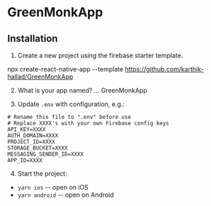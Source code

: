 ﻿# GreenMonkApp

## Installation

1. Create a new project using the firebase starter template.


npx create-react-native-app --template https://github.com/karthik-hallad/GreenMonkApp

2.  What is your app named? ... GreenMonkApp

3. Update `.env` with configuration, e.g.:

```shell
# Rename this file to ".env" before use
# Replace XXXX's with your own Firebase config keys
API_KEY=XXXX
AUTH_DOMAIN=XXXX
PROJECT_ID=XXXX
STORAGE_BUCKET=XXXX
MESSAGING_SENDER_ID=XXXX
APP_ID=XXXX
```

4. Start the project:

- `yarn ios` -- open on iOS
- `yarn android` -- open on Android
